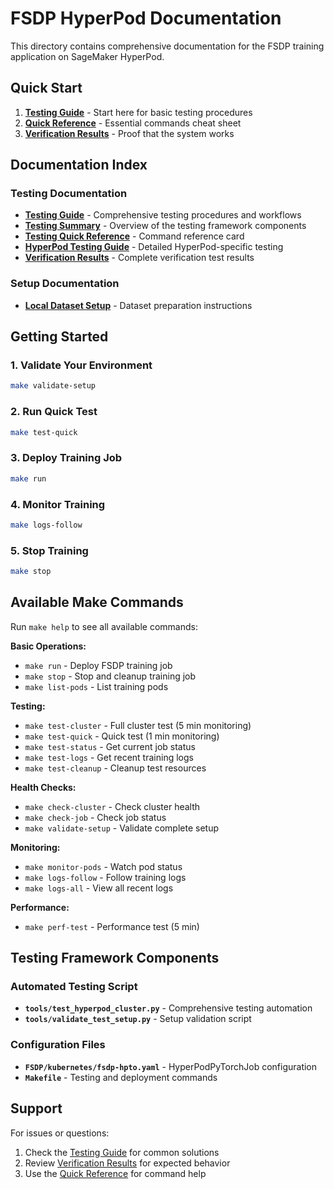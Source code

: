 # FSDP HyperPod Documentation

This directory contains comprehensive documentation for the FSDP training application on SageMaker HyperPod.

## Quick Start

1. **[Testing Guide](TESTING_GUIDE.md)** - Start here for basic testing procedures
2. **[Quick Reference](TESTING_QUICK_REFERENCE.md)** - Essential commands cheat sheet
3. **[Verification Results](VERIFICATION_RESULTS.md)** - Proof that the system works

## Documentation Index

### Testing Documentation
- **[Testing Guide](TESTING_GUIDE.md)** - Comprehensive testing procedures and workflows
- **[Testing Summary](TESTING_SUMMARY.md)** - Overview of the testing framework components
- **[Testing Quick Reference](TESTING_QUICK_REFERENCE.md)** - Command reference card
- **[HyperPod Testing Guide](HYPERPOD_TESTING_GUIDE.md)** - Detailed HyperPod-specific testing
- **[Verification Results](VERIFICATION_RESULTS.md)** - Complete verification test results

### Setup Documentation  
- **[Local Dataset Setup](LOCAL_DATASET_SETUP.md)** - Dataset preparation instructions

## Getting Started

### 1. Validate Your Environment
```bash
make validate-setup
```

### 2. Run Quick Test
```bash
make test-quick
```

### 3. Deploy Training Job
```bash
make run
```

### 4. Monitor Training
```bash
make logs-follow
```

### 5. Stop Training
```bash
make stop
```

## Available Make Commands

Run `make help` to see all available commands:

**Basic Operations:**
- `make run` - Deploy FSDP training job
- `make stop` - Stop and cleanup training job
- `make list-pods` - List training pods

**Testing:**
- `make test-cluster` - Full cluster test (5 min monitoring)
- `make test-quick` - Quick test (1 min monitoring)
- `make test-status` - Get current job status
- `make test-logs` - Get recent training logs
- `make test-cleanup` - Cleanup test resources

**Health Checks:**
- `make check-cluster` - Check cluster health
- `make check-job` - Check job status
- `make validate-setup` - Validate complete setup

**Monitoring:**
- `make monitor-pods` - Watch pod status
- `make logs-follow` - Follow training logs
- `make logs-all` - View all recent logs

**Performance:**
- `make perf-test` - Performance test (5 min)

## Testing Framework Components

### Automated Testing Script
- **`tools/test_hyperpod_cluster.py`** - Comprehensive testing automation
- **`tools/validate_test_setup.py`** - Setup validation script

### Configuration Files
- **`FSDP/kubernetes/fsdp-hpto.yaml`** - HyperPodPyTorchJob configuration
- **`Makefile`** - Testing and deployment commands

## Support

For issues or questions:
1. Check the [Testing Guide](TESTING_GUIDE.md) for common solutions
2. Review [Verification Results](VERIFICATION_RESULTS.md) for expected behavior
3. Use the [Quick Reference](TESTING_QUICK_REFERENCE.md) for command help